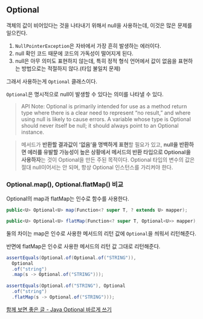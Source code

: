 ## Optional

객체의 값이 비어있다는 것을 나타내기 위해서 null을 사용하는데, 이것은 많은 문제를 일으킨다.

1. `NullPointerException`은 자바에서 가장 흔히 발생하는 에러이다.
2. null 확인 코드 때문에 코드의 가독성이 떨어지게 된다.
3. null은 아무 의미도 표현하지 않는데, 특히 정적 형식 언어에서 값이 없음을 표현하는 방법으로는 적절하지 않다.(타입 불일치 문제)

그래서 사용하는게 `Optional` 클래스이다.

`Optional`은 명시적으로 null이 발생할 수 있다는 의미를 나타낼 수 있다.

> API Note:
Optional is primarily intended for use as a method return type where there is a clear need to represent “no result,” and where using null is likely to cause errors. A variable whose type is Optional should never itself be null; it should always point to an Optional instance.

> 메서드가 **반환할 결과값이 ‘없음’을 명백하게 표현**할 필요가 있고, **null을 반환하면 에러를 유발할 가능성이 높은 상황에서 메서드의 반환 타입으로 Optional을 사용하자**는 것이 Optional을 만든 주된 목적이다. Optional 타입의 변수의 값은 절대 null이어서는 안 되며, 항상 Optional 인스턴스를 가리켜야 한다.


### Optional.map(), Optional.flatMap() 비교

Optional의 map과 flatMap는 인수로 함수를 사용한다.

```java
public<U> Optional<U> map(Function<? super T, ? extends U> mapper);

public<U> Optional<U> flatMap(Function<? super T, Optional<U>> mapper);
```

둘의 차이는 map은 인수로 사용한 메서드의 리턴 값에 `Optional`을 씌워서 리턴해준다.

반면에 flatMap은 인수로 사용한 메서드의 리턴 값 그대로 리턴해준다.

```java
assertEquals(Optional.of(Optional.of("STRING")), 
  Optional
  .of("string")
  .map(s -> Optional.of("STRING")));
  
assertEquals(Optional.of("STRING"), Optional
  .of("string")
  .flatMap(s -> Optional.of("STRING")));
```

[함께 보면 좋은 글 - Java Optional 바르게 쓰기](https://homoefficio.github.io/2019/10/03/Java-Optional-%EB%B0%94%EB%A5%B4%EA%B2%8C-%EC%93%B0%EA%B8%B0/)